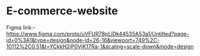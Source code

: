 # E-commerce-website
Figma link:-
https://www.figma.com/proto/uVFUR78pLiDk44535A53a1/Untitled?page-id=0%3A1&type=design&node-id=26-16&viewport=749%2C-10112%2C0.51&t=YCkkH2jP0VjK17Ra-1&scaling=scale-down&mode=design
